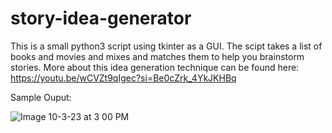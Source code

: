 # story-idea-generator
This is a small python3 script using tkinter as a GUI.
The scipt takes a list of books and movies and mixes and matches them to help you brainstorm stories.
More about this idea generation technique can be found here: https://youtu.be/wCVZt9qIgec?si=Be0cZrk_4YkJKHBq


Sample Ouput:





![Image 10-3-23 at 3 00 PM](https://github.com/willmkee/story-idea-generator/assets/17694703/d079f962-15af-4991-b90e-1eecaaf76589)
